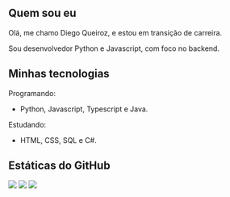 ## Quem sou eu

Olá, me chamo Diego Queiroz, e estou em transição de carreira.

Sou desenvolvedor Python e Javascript, com foco no backend.

## Minhas tecnologias

Programando:
- Python, Javascript, Typescript e Java.

Estudando: 
- HTML, CSS, SQL e C#.

## Estáticas do GitHub 
![](http://github-profile-summary-cards.vercel.app/api/cards/stats?username=Diegiwg&theme=default)
![](http://github-profile-summary-cards.vercel.app/api/cards/repos-per-language?username=Diegiwg&theme=default)
![](http://github-profile-summary-cards.vercel.app/api/cards/most-commit-language?username=Diegiwg&theme=default)
